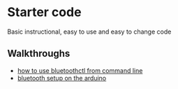 
# Starter code

Basic instructional, easy to use and easy to change code


## Walkthroughs

- [how to use bluetoothctl from command line](https://github.com/BarakBinyamin/BLE_LED_Display/blob/master/starter%20code/Bluetoothctl.md)
- [bluetooth setup on the arduino](https://github.com/BarakBinyamin/BLE_LED_Display/blob/master/starter%20code/BLE_setup.md)

